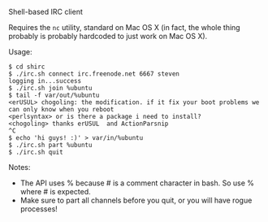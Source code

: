 Shell-based IRC client

Requires the `nc` utility, standard on Mac OS X (in fact, the whole thing probably is probably hardcoded to just work on Mac OS X).

Usage:

	$ cd shirc
	$ ./irc.sh connect irc.freenode.net 6667 steven
	logging in...success
	$ ./irc.sh join %ubuntu
	$ tail -f var/out/%ubuntu
	<erUSUL> chogoling: the modification. if it fix your boot problems we can only know when you reboot
	<perlsyntax> or is there a package i need to install?
	<chogoling> thanks erUSUL  and ActionParsnip
	^C
	$ echo 'hi guys! :)' > var/in/%ubuntu
	$ ./irc.sh part %ubuntu
	$ ./irc.sh quit

Notes:

* The API uses % because # is a comment character in bash. So use % where # is expected.
* Make sure to part all channels before you quit, or you will have rogue processes!